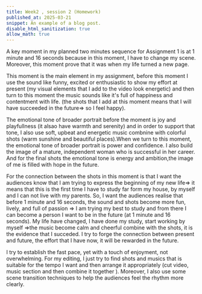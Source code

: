```yaml
---
title: Week2 , session 2 (Homework)
published_at: 2025-03-21
snippet: An example of a blog post.
disable_html_sanitization: true
allow_math: true
---
```

A key moment in my planned two minutes sequence for Assignment 1 is at 1 minute and 16 seconds because in this moment, I have to change my scene. Moreover, this moment prove that it was when my life turned a new page.

This moment is the main element in my assignment, before this moment I use the sound like funny, excited or enthusiastic to show my effort at present (my visual elements that I add to the video look energetic) and then turn to this moment the music sounds like it's full of happiness and contentment with life. (the shots that I add at this moment means that I will have succeeded in the future=> so I feel happy). 

The emotional tone of broader portrait before the moment is joy and playfullness (it alsao have warmth and serenity) and in order to support that tone, I also use soft, upbeat and energetic music combnine with colorful shots (warm sunshine and beautiful places).When we turn to this moment, the emotional tone of broader portrait is power and confidence. I also build the image of a mature, independent woman who is successful in her career. And for the final shots the emotional tone is energy and ambition,the image of me is filled with hope in the future.

For the connection between the shots in this moment is that I want the audiences know that I am trying to express the beginning of my new life=> it means that this is the first time I have to study far form my house, by myself and I can not live with my parents. So, I want the audiences realise that before 1 minute and 16 seconds, the sound and shots become more fun, lively, and full of passion => I am trying my best to study and from there I can become a person I want to be in the future (at 1 minute and 16 seconds). My life have changed, I have done my study, start working by myself =>the music become calm and cheerful combine with the shots, it is the evidence that I succeded. I try to forge the connection between present and future, the effort that I have now, it will be rewarded in the future. 

I try to establish the fast pace, yet with a touch of enjoyment, not overwhelming. For my editing, I just try to find shots and musics that is suitable for the tempo I want and then arrange it appropriately (cut video, music section and then combine it together ). Moreover, I also use some scene transition techniques to help the audiences feel the rhythm more clearly.